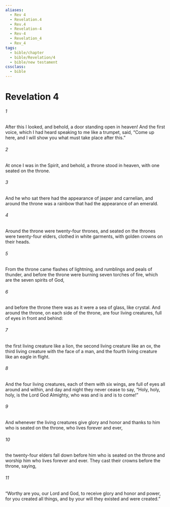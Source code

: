 ```yaml
---
aliases:
  - Rev 4
  - Revelation.4
  - Rev.4
  - Revelation-4
  - Rev-4
  - Revelation_4
  - Rev_4
tags:
  - bible/chapter
  - bible/Revelation/4
  - bible/new testament
cssclass:
  - bible
---
```


# Revelation 4

###### 1
After this I looked, and behold, a door standing open in heaven! And the first voice, which I had heard speaking to me like a trumpet, said, “Come up here, and I will show you what must take place after this.”
###### 2
At once I was in the Spirit, and behold, a throne stood in heaven, with one seated on the throne.
###### 3
And he who sat there had the appearance of jasper and carnelian, and around the throne was a rainbow that had the appearance of an emerald.
###### 4
Around the throne were twenty-four thrones, and seated on the thrones were twenty-four elders, clothed in white garments, with golden crowns on their heads.
###### 5
From the throne came flashes of lightning, and rumblings and peals of thunder, and before the throne were burning seven torches of fire, which are the seven spirits of God,
###### 6
and before the throne there was as it were a sea of glass, like crystal. And around the throne, on each side of the throne, are four living creatures, full of eyes in front and behind:
###### 7
the first living creature like a lion, the second living creature like an ox, the third living creature with the face of a man, and the fourth living creature like an eagle in flight.
###### 8
And the four living creatures, each of them with six wings, are full of eyes all around and within, and day and night they never cease to say, “Holy, holy, holy, is the Lord God Almighty, who was and is and is to come!”
###### 9
And whenever the living creatures give glory and honor and thanks to him who is seated on the throne, who lives forever and ever,
###### 10
the twenty-four elders fall down before him who is seated on the throne and worship him who lives forever and ever. They cast their crowns before the throne, saying,
###### 11
“Worthy are you, our Lord and God, to receive glory and honor and power, for you created all things, and by your will they existed and were created.”


